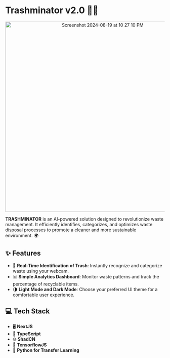 # Trashminator v2.0 🚮🤖

<p align="center">
    <img width="600" alt="Screenshot 2024-08-19 at 10 27 10 PM" src="https://github.com/user-attachments/assets/80bccbc1-0d70-4289-acc6-423d6ab4d399">
</p>

**TRASHMINATOR** is an AI-powered solution designed to revolutionize waste management. It efficiently identifies, categorizes, and optimizes waste disposal processes to promote a cleaner and more sustainable environment. 🌍

## ✨ Features
- 🎥 **Real-Time Identification of Trash**: Instantly recognize and categorize waste using your webcam.
- 📊 **Simple Analytics Dashboard**: Monitor waste patterns and track the percentage of recyclable items.
- 🌗 **Light Mode and Dark Mode**: Choose your preferred UI theme for a comfortable user experience.

## 💻 Tech Stack
- 🖥 **NextJS**
- 📘 **TypeScript**
- 🌐 **ShadCN**
- 🔮 **TensorflowJS**
- 🐍 **Python for Transfer Learning**
